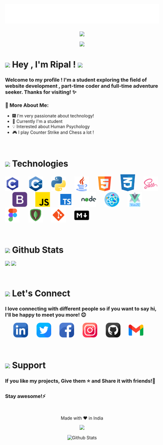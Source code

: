 <h1 align="center">
  <img src="https://github.com/ripalnakiya/ripalnakiya/blob/main/Images/name.svg" alt="Ripal Nakiya" />
</h1>

<p align="center">
<img src="https://media.giphy.com/media/M9gbBd9nbDrOTu1Mqx/giphy.gif" width="230">
</p>
  
<p align="center">
  <img src="https://readme-typing-svg.herokuapp.com?duration=4000&color=08D9D6&center=true&vCenter=true&lines=Web+developer%F0%9F%92%BB;Love+C%2B%2B+%26+Coffee%E2%98%95;Potterhead%E2%9A%A1">
  </p>
  
<h1>
  <img src="https://media.giphy.com/media/hvRJCLFzcasrR4ia7z/giphy.gif" width="32">
  Hey , I'm Ripal ! 
  <img src="https://media.giphy.com/media/12oufCB0MyZ1Go/giphy.gif" width="50">
</h1>

<h3>
  Welcome to my profile ! I'm a student exploring the field of website development , part-time coder and full-time adventure seeker. Thanks for visiting! ✨
</h3>

### 🚀 More About Me:
- 🎆 I'm very passionate about technology!
- 🎯 Currently I'm a student
- 💡 Interested about Human Psychology
- 🎮 I play Counter Strike and Chess a lot !

<br>

<h1>
<img src="https://media.giphy.com/media/kDwMzy7iCHqLhvNj5D/giphy.gif" width="48">
  Technologies
</h1>

<p>
  <a><img width="48px" alt="C" title="C" src="./Images/Technologies/c.png"></a>
  &#8287;&#8287;&#8287;&#8287;&#8287;
  <a><img width="48px" alt="C++" title="C++" src="./Images/Technologies/cpp.png"></a>
  &#8287;&#8287;&#8287;&#8287;&#8287;
  <a><img width="48px" alt="Python" title="Python" src="./Images/Technologies/python.png"></a>
  &#8287;&#8287;&#8287;&#8287;&#8287;
  <a><img width="48px" alt="Java" title="Java" src="./Images/Technologies/java.png"></a>
  &#8287;&#8287;&#8287;&#8287;&#8287;
  <a><img width="48px" alt="HTML5" title="HTML5" src="./Images/Technologies/html5.png"></a>
  &#8287;&#8287;&#8287;&#8287;&#8287;
  <a><img width="48px" alt="CSS3" title="CSS3" src="./Images/Technologies/css.png"></a>
  &#8287;&#8287;&#8287;&#8287;&#8287;
  <a><img width="48px" alt="SASS" title="SASS" src="./Images/Technologies/sass.png"></a>
  &#8287;&#8287;&#8287;&#8287;&#8287;
  <a><img width="48px" alt="Bootstrap" title="Bootstrap" src="./Images/Technologies/bootstrap.png"></a>
  &#8287;&#8287;&#8287;&#8287;&#8287;
  <a><img width="48px" alt="JavaScript" title="JavaScript" src="./Images/Technologies/javascript.png"></a>
  &#8287;&#8287;&#8287;&#8287;&#8287;
  <a><img width="48px" alt="Typescript" title="Typescript" src="./Images/Technologies/typescript.png"></a>
  &#8287;&#8287;&#8287;&#8287;&#8287;
  <a><img width="48px" alt="NodeJS" title="NodeJS" src="./Images/Technologies/nodejs.png"></a>
  &#8287;&#8287;&#8287;&#8287;&#8287;
  <a><img width="48px" alt="ReactJS" title="ReactJS" src="./Images/Technologies/react.png"></a>
  &#8287;&#8287;&#8287;&#8287;&#8287;
  <a><img width="48px" alt="VueJS" title="VueJS" src="./Images/Technologies/vuejs.png"></a>
  &#8287;&#8287;&#8287;&#8287;&#8287;
  <a><img width="48px" alt="Figma" title="Figma" src="./Images/Technologies/figma.png"></a>
  &#8287;&#8287;&#8287;&#8287;&#8287;
  <a><img width="48px" alt="MongoDB" title="MongoDB" src="./Images/Technologies/mongodb.png"></a>
  &#8287;&#8287;&#8287;&#8287;&#8287;
  <a><img width="48px" alt="Git" title="Git" src="./Images/Technologies/git.png"></a>
  &#8287;&#8287;&#8287;&#8287;&#8287;
  <a><img width="48px" alt="Markdown" title="Markdown" src="./Images/Technologies/markdown.png"></a>
  &#8287;&#8287;&#8287;&#8287;&#8287;
</p>

<br>

<h1>
<img src="https://media.giphy.com/media/I9vZ4cFaR4b2cq9G39/giphy.gif" width="48">
  Github Stats
</h1>

<a><img  src="https://github-readme-stats.vercel.app/api?username=ripalnakiya&theme=dark&show_icons=true&hide=issues"> </a>
<a><img src="https://github-readme-stats.vercel.app/api/top-langs/?username=ripalnakiya&theme=dark&layout=compact"> </a>
<!-- <img src="https://github-readme-stats.vercel.app/api/pin/?username=ripalnakiya&repo=github-readme-stats"> -->

<br>

<h1> <img src="https://media.giphy.com/media/LnQjpWaON8nhr21vNW/giphy.gif" width="64"> Let's Connect </h1>
<h3>I love connecting with different people so if you want to say hi, I'll be happy to meet you more! 😊</h3>
 
<!-- Social icons section -->
<p align="center">
  <a href="https://www.linkedin.com/in/ripal-nakiya-0a96a4203/"><img width="48px" alt="LinkedIN" title="LinkedIN" src="./Images/SocialMedia/linkedin.png"></a>
  &#8287;&#8287;&#8287;&#8287;&#8287;
  <a href="https://twitter.com/RipalNakiya"><img width="48px" alt="Twitter" title="Twitter" src="./Images/SocialMedia/twitter.png"></a>
  &#8287;&#8287;&#8287;&#8287;&#8287;
  <a href="https://facebook.com/ripalnakiya"><img width="48px" alt="Facebook" title="Facebook" src="./Images/SocialMedia/facebook.png"></a>
  &#8287;&#8287;&#8287;&#8287;&#8287;
  <a href="https://www.instagram.com/jets_5645/?hl=en"><img  width="48px" alt="Instagram" title="Instagram" src="./Images/SocialMedia/instagram.png"></a>
  &#8287;&#8287;&#8287;&#8287;&#8287;
  <a href="https://github.com/ripalnakiya"><img width="48px" alt="Github" title="Github" src="./Images/SocialMedia/github.png"></a>
  &#8287;&#8287;&#8287;&#8287;&#8287;
  <a href="mailto:ripalvnakiya5645@gmail.com"><img width="48px" alt="Gmail" title="Gmail" src="./Images/SocialMedia/gmail.png"></a>
  &#8287;&#8287;&#8287;&#8287;&#8287;
</p>

<br>

<h1>
  <img src="https://media.giphy.com/media/IgXrlyDjAZVJyEcP6f/giphy.gif" width="48">
  Support
</h1>

<h3>If you like my projects, Give them ⭐ and Share it with friends!💙 </h3>
<h3>Stay awesome!⚡️</h3>
 
 <br>
 
<p align="center"> Made with ❤️ in India </p>

<p align="center">
  <img src="https://profile-counter.glitch.me/ripalnakiya/count.svg">
</p>
  
<p align="center">
        <img src="https://raw.githubusercontent.com/bornmay/bornmay/Update/svg/Bottom.svg" alt="Github Stats" />
</p>


